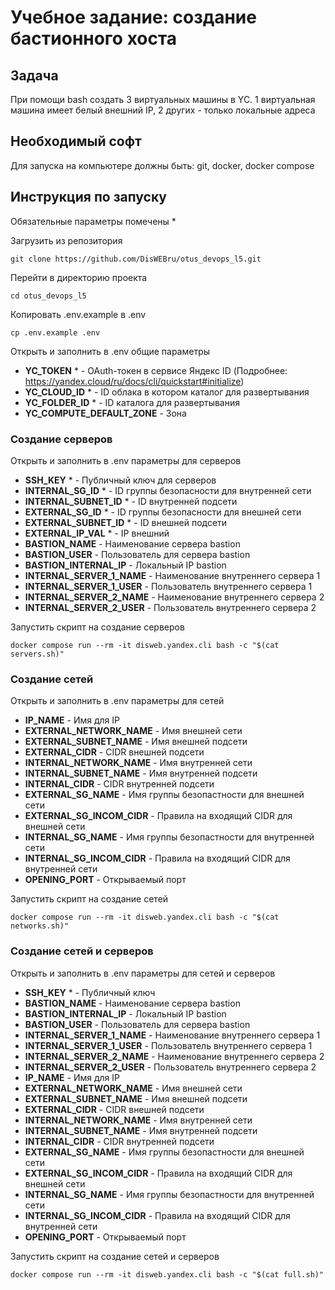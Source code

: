 # Учебное задание: создание бастионного хоста

## Задача

При помощи bash создать 3 виртуальных машины в YC. 1 виртуальная машина имеет белый внешний IP, 2 других - только локальные адреса

## Необходимый софт

Для запуска на компьютере должны быть: git, docker, docker compose

## Инструкция по запуску

Обязательные параметры помечены *

Загрузить из репозитория

```
git clone https://github.com/DisWEBru/otus_devops_l5.git
```

Перейти в директорию проекта

```
cd otus_devops_l5
```

Копировать .env.example в .env

```
cp .env.example .env
```

Открыть и заполнить в .env общие параметры

- **YC_TOKEN** * - OAuth-токен в сервисе Яндекс ID (Подробнее: https://yandex.cloud/ru/docs/cli/quickstart#initialize)
- **YC_CLOUD_ID** * - ID облака в котором каталог для развертывания
- **YC_FOLDER_ID** * - ID каталога для развертывания
- **YC_COMPUTE_DEFAULT_ZONE** - Зона

### Создание серверов

Открыть и заполнить в .env параметры для серверов

- **SSH_KEY** * - Публичный ключ для серверов
- **INTERNAL_SG_ID** * - ID группы безопасности для внутренней сети
- **INTERNAL_SUBNET_ID** * - ID внутренней подсети
- **EXTERNAL_SG_ID** * - ID группы безопасности для внешней сети
- **EXTERNAL_SUBNET_ID** * - ID внешней подсети
- **EXTERNAL_IP_VAL** * - IP внешний
- **BASTION_NAME** - Наименование сервера bastion
- **BASTION_USER** - Пользователь для сервера bastion
- **BASTION_INTERNAL_IP** - Локальный IP bastion
- **INTERNAL_SERVER_1_NAME** - Наименование внутреннего сервера 1
- **INTERNAL_SERVER_1_USER** - Пользователь внутреннего сервера 1
- **INTERNAL_SERVER_2_NAME** - Наименование внутреннего сервера 2
- **INTERNAL_SERVER_2_USER** - Пользователь внутреннего сервера 2

Запустить скрипт на создание серверов

```
docker compose run --rm -it disweb.yandex.cli bash -c "$(cat servers.sh)"
```

### Создание сетей

Открыть и заполнить в .env параметры для сетей

- **IP_NAME** - Имя для IP
- **EXTERNAL_NETWORK_NAME** - Имя внешней сети
- **EXTERNAL_SUBNET_NAME** - Имя внешней подсети
- **EXTERNAL_CIDR** - CIDR внешней подсети
- **INTERNAL_NETWORK_NAME** - Имя внутренней сети
- **INTERNAL_SUBNET_NAME** - Имя внутренней подсети
- **INTERNAL_CIDR** - CIDR внутренней подсети
- **EXTERNAL_SG_NAME** - Имя группы безопастности для внешней сети
- **EXTERNAL_SG_INCOM_CIDR** - Правила на входящий CIDR для внешней сети
- **INTERNAL_SG_NAME** - Имя группы безопастности для внутренней сети
- **INTERNAL_SG_INCOM_CIDR** - Правила на входящий CIDR для внутренней сети
- **OPENING_PORT** - Открываемый порт

Запустить скрипт на создание сетей

```
docker compose run --rm -it disweb.yandex.cli bash -c "$(cat networks.sh)"
```

### Создание сетей и серверов

Открыть и заполнить в .env параметры для сетей и серверов

- **SSH_KEY** * - Публичный ключ
- **BASTION_NAME** - Наименование сервера bastion
- **BASTION_INTERNAL_IP** - Локальный IP bastion
- **BASTION_USER** - Пользователь для сервера bastion
- **INTERNAL_SERVER_1_NAME** - Наименование внутреннего сервера 1
- **INTERNAL_SERVER_1_USER** - Пользователь внутреннего сервера 1
- **INTERNAL_SERVER_2_NAME** - Наименование внутреннего сервера 2
- **INTERNAL_SERVER_2_USER** - Пользователь внутреннего сервера 2
- **IP_NAME** - Имя для IP
- **EXTERNAL_NETWORK_NAME** - Имя внешней сети
- **EXTERNAL_SUBNET_NAME** - Имя внешней подсети
- **EXTERNAL_CIDR** - CIDR внешней подсети
- **INTERNAL_NETWORK_NAME** - Имя внутренней сети
- **INTERNAL_SUBNET_NAME** - Имя внутренней подсети
- **INTERNAL_CIDR** - CIDR внутренней подсети
- **EXTERNAL_SG_NAME** - Имя группы безопастности для внешней сети
- **EXTERNAL_SG_INCOM_CIDR** - Правила на входящий CIDR для внешней сети
- **INTERNAL_SG_NAME** - Имя группы безопастности для внутренней сети
- **INTERNAL_SG_INCOM_CIDR** - Правила на входящий CIDR для внутренней сети
- **OPENING_PORT** - Открываемый порт

Запустить скрипт на создание сетей и серверов

```
docker compose run --rm -it disweb.yandex.cli bash -c "$(cat full.sh)"
```
